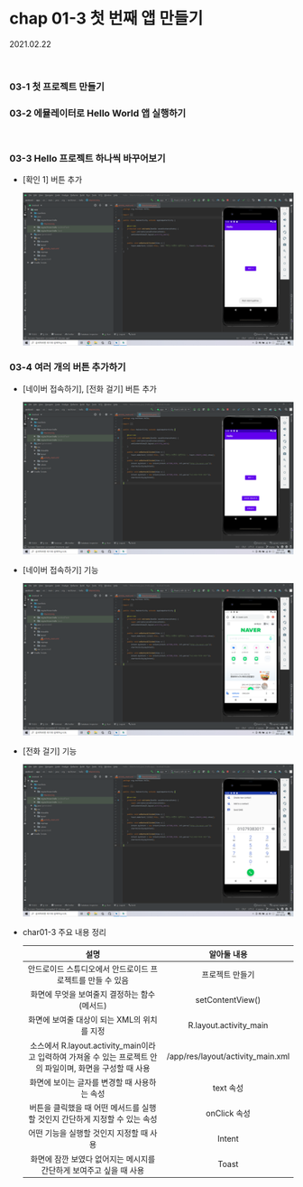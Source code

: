 # chap 01-3 첫 번째 앱 만들기

2021.02.22

<br>

### 03-1 첫 프로젝트 만들기

### 03-2 에뮬레이터로 Hello World 앱 실행하기

<br>

### 03-3 Hello 프로젝트 하나씩 바꾸어보기

* [확인 1] 버튼 추가

  ![char03-1/image01](https://github.com/hyunmin0317/AndroidProgramming/blob/master/chap01/github/image/section3/image01.png?raw=true)



### 03-4 여러 개의 버튼 추가하기

* [네이버 접속하기], [전화 걸기] 버튼 추가

  ![char03-1/image02](https://github.com/hyunmin0317/AndroidProgramming/blob/master/chap01/github/image/section3/image02.png?raw=true)

* [네이버 접속하기] 기능

  ![char03-1/image03](https://github.com/hyunmin0317/AndroidProgramming/blob/master/chap01/github/image/section3/image03.png?raw=true)

* [전화 걸기] 기능

  ![char03-1/image04](https://github.com/hyunmin0317/AndroidProgramming/blob/master/chap01/github/image/section3/image04.png?raw=true)

* char01-3 주요 내용 정리

  |                             설명                             |            알아둘 내용            |
  | :----------------------------------------------------------: | :-------------------------------: |
  |  안드로이드 스튜디오에서 안드로이드 프로젝트를 만들 수 있음  |          프로젝트 만들기          |
  |         화면에 무엇을 보여줄지 결정하는 함수(메서드)         |         setContentView()          |
  |         화면에 보여줄 대상이 되는 XML의 위치를 지정          |      R.layout.activity_main       |
  | 소스에서 R.layout.activity_main이라고 입력하여 가져올 수 있는 프로젝트 안의 파일이며, 화면을 구성할 때 사용 | /app/res/layout/activity_main.xml |
  |         화면에 보이는 글자를 변경할 때 사용하는 속성         |             text 속성             |
  | 버튼을 클릭했을 때 어떤 메서드를 실행할 것인지 간단하게 지정할 수 있는 속성 |           onClick 속성            |
  |           어떤 기능을 실행할 것인지 지정할 때 사용           |              Intent               |
  | 화면에 잠깐 보였다 없어지는 메시지를 간단하게 보여주고 싶을 때 사용 |               Toast               |